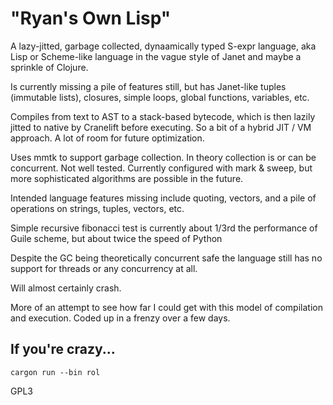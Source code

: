 # "Ryan's Own Lisp"

A lazy-jitted, garbage collected, dynaamically typed S-expr language, aka Lisp or Scheme-like language in the vague
style of Janet and maybe a sprinkle of Clojure.

Is currently missing a pile of features still, but has Janet-like tuples (immutable lists),
closures, simple loops, global functions, variables, etc.

Compiles from text to AST to a stack-based bytecode, which is then lazily jitted to native by
Cranelift before executing. So a bit of a hybrid JIT / VM approach. A lot of room for future optimization.

Uses mmtk to support garbage collection. In theory collection is or can be concurrent. Not well
tested. Currently configured with mark & sweep, but more sophisticated algorithms are possible in
the future.

Intended language features missing include quoting, vectors, and a pile of operations on strings,
tuples, vectors, etc.

Simple recursive fibonacci test is currently about 1/3rd the performance of Guile scheme, but about
twice the speed of Python

Despite the GC being theoretically concurrent safe the language still has no support for threads or
any concurrency at all.

Will almost certainly crash.

More of an attempt to see how far I could get with this model of compilation and execution. Coded up
in a frenzy over a few days.

## If you're crazy...

`cargon run --bin rol`

GPL3